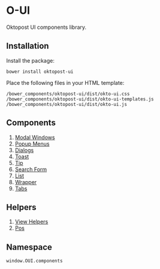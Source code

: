 # O-UI
Oktopost UI components library.
## Installation
Install the package:
```
bower install oktopost-ui
```
Place the following files in your HTML template:
```
/bower_components/oktopost-ui/dist/okto-ui.css
/bower_components/oktopost-ui/dist/okto-ui-templates.js
/bower_components/oktopost-ui/dist/okto-ui.js
```

## Components
1. [Modal Windows](docs/MODAL.md)
2. [Popup Menus](docs/MENU.md)
3. [Dialogs](docs/DIALOG.md)
4. [Toast](docs/TOAST.md)
5. [Tip](docs/TIP.md)
6. [Search Form](docs/SEARCH_FORM.md)
7. [List](docs/LIST.md)
8. [Wrapper](docs/WRAPPER.md)
9. [Tabs](docs/TABS.md)

## Helpers
1. [View Helpers](docs/VIEW.md)
2. [Pos](docs/POS.md)

## Namespace
```
window.OUI.components
```
